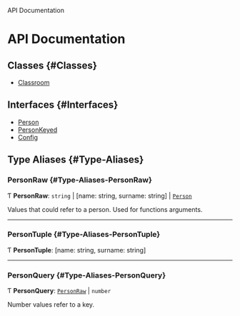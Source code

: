 API Documentation

# API Documentation

## Classes {#Classes}

- [Classroom](classes/Classroom.md)

## Interfaces {#Interfaces}

- [Person](interfaces/Person.md)
- [PersonKeyed](interfaces/PersonKeyed.md)
- [Config](interfaces/Config.md)

## Type Aliases {#Type-Aliases}

### PersonRaw {#Type-Aliases-PersonRaw}

Ƭ **PersonRaw**: `string` \| [name: string, surname: string] \| [`Person`](interfaces/Person.md)

Values that could refer to a person. Used for functions arguments.

___

### PersonTuple {#Type-Aliases-PersonTuple}

Ƭ **PersonTuple**: [name: string, surname: string]

___

### PersonQuery {#Type-Aliases-PersonQuery}

Ƭ **PersonQuery**: [`PersonRaw`](index.md#personraw) \| `number`

Number values refer to a key.
